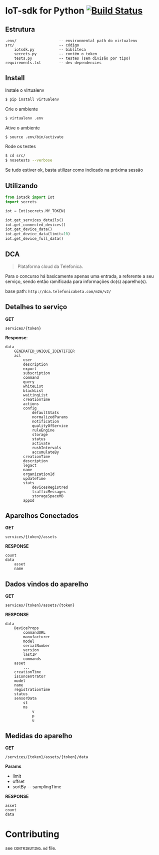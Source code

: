 IoT-sdk for Python [![Build Status](https://travis-ci.org/cirocosta/iot-sdk-python.png)](https://travis-ci.org/cirocosta/iot-sdk-python)
===

Estrutura
---
```
.env/                   -- environmental path do virtualenv
src/                    -- código
    iotsdk.py           -- bibliteca
    secrets.py          -- contém o token
    tests.py            -- testes (sem divisão por tipo)
requirements.txt        -- dev dependencies
```

Install
---

Instale o virtualenv

```bash
$ pip install virtualenv
```

Crie o ambiente
```bash
$ virtualenv .env
```

Ative o ambiente
```bash
$ source .env/bin/activate
```

Rode os testes
```bash
$ cd src/
$ nosetests --verbose
```

Se tudo estiver ok, basta utilizar como indicado na próxima sessão

Utilizando
---

```python
from iotsdk import Iot
import secrets

iot = Iot(secrets.MY_TOKEN)

iot.get_services_details()
iot.get_connected_devices()
iot.get_device_data()
iot.get_device_data(limit=10)
iot.get_device_full_data()
```

DCA
---
> Plataforma cloud da Telefonica.

Para o concurso há basicamente apenas uma entrada, a referente a seu serviço, sendo então ramificada para informações do(s) aparelho(s).

base path: `http://dca.telefonicabeta.com/m2m/v2/`


Detalhes to serviço
---
**GET**
```
services/{token}
```

**Response**:
```
data
    GENERATED_UNIQUE_IDENTIFIER
    acl
        user
        description
        export
        subscription
        command
        query
        whiteList
        blackList
        waitingList
        creationTime
        actions
        config
            defaultStats
            normalizedParams
            notification
            qualityOfService
            ruleEngine
            storage
            status
            activate
            rushIntervals
            accumulateBy
        creationTime
        description
        legact
        name
        organizationId
        updateTime
        stats
            devicesRegistred
            trafficMessages
            storageSpaceMB
        appId
``` 

Aparelhos Conectados
---
**GET**
```
services/{token}/assets
```

**RESPONSE**
```
count
data
    asset
    name
```

Dados vindos do aparelho
---
**GET**
```
services/{token}/assets/{token}
```

**RESPONSE**
```
data
    DeviceProps
        commandURL
        manufacturer
        model
        serialNumber
        version
        lastIP
        commands
    asset
        ...
    creationTime
    isConcentrator
    model
    name
    registrationTime
    status
    sensorData
        st
        ms
            v
            p
            u    

```

Medidas do aparelho
---
**GET**
```
/services/{token}/assets/{token}/data
```

**Params**

-   limit
-   offset
-   sortBy
    --  samplingTime

**RESPONSE**
```
asset
count
data
```

Contributing
===
see `CONTRIBUTING.md` file.
